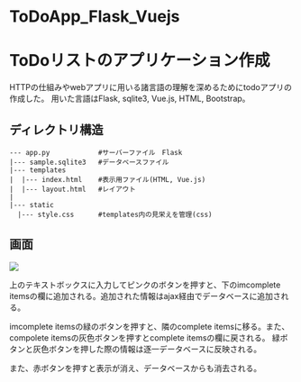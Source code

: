 # ToDoApp_Flask_Vuejs

# ToDoリストのアプリケーション作成

HTTPの仕組みやwebアプリに用いる諸言語の理解を深めるためにtodoアプリの作成した。
用いた言語はFlask, sqlite3, Vue.js, HTML, Bootstrap。

## ディレクトリ構造
```
--- app.py            #サーバーファイル　Flask
|--- sample.sqlite3   #データベースファイル
|--- templates        
|  |--- index.html    #表示用ファイル(HTML, Vue.js)
|  |--- layout.html   #レイアウト
|
|--- static
  |--- style.css      #templates内の見栄えを管理(css)
```

## 画面

<img src="https://user-images.githubusercontent.com/70735561/146554116-c6e951d9-f142-47a2-b439-d19f073710d5.png">

上のテキストボックスに入力してピンクのボタンを押すと、下のimcomplete itemsの欄に追加される。追加された情報はajax経由でデータベースに追加される。

imcomplete itemsの緑のボタンを押すと、隣のcomplete itemsに移る。また、compolete itemsの灰色ボタンを押すとcomplete itemsの欄に戻される。
緑ボタンと灰色ボタンを押した際の情報は逐一データベースに反映される。

また、赤ボタンを押すと表示が消え、データベースからも消去される。
